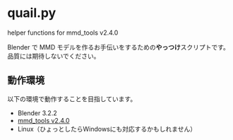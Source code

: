 # quail.py
helper functions for mmd_tools v2.4.0

Blender で MMD モデルを作るお手伝いをするための**やっつけ**スクリプトです。
品質には期待しないでください。

## 動作環境
以下の環境で動作することを目指しています。
- Blender 3.2.2
- [mmd_tools v2.4.0](https://github.com/UuuNyaa/blender_mmd_tools)
- Linux（ひょっとしたらWindowsにも対応するかもしれません）
